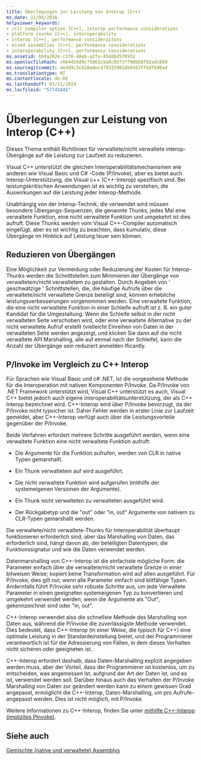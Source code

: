 ```yaml
---
title: Überlegungen zur Leistung von Interop (C++)
ms.date: 11/04/2016
helpviewer_keywords:
- /clr compiler option [C++], interop performance considerations
- platform invoke [C++], interoperability
- interop [C++], performance consideraitons
- mixed assemblies [C++], performance considerations
- interoperability [C++], performance considerations
ms.assetid: bb9a282e-c3f8-40eb-a2fa-45d80d578932
ms.openlocfilehash: c6b4456d9c75061c9a8c93f37f98b58f92adc899
ms.sourcegitcommit: dedd4c3cb28adec3793329018b9163ffddf890a4
ms.translationtype: MT
ms.contentlocale: de-DE
ms.lasthandoff: 03/11/2019
ms.locfileid: "57741845"
---
```

# <a name="performance-considerations-for-interop-c"></a>Überlegungen zur Leistung von Interop (C++)

Dieses Thema enthält Richtlinien für verwaltete/nicht verwaltete interop-Übergänge auf die Leistung zur Laufzeit zu reduzieren.

Visual C++ unterstützt die gleichen Interoperabilitätsmechanismen wie anderen wie Visual Basic und C# -Code (P/Invoke), aber es bietet auch Interop-Unterstützung, die Visual c++ (C++-Interop) spezifisch sind. Bei leistungskritischen Anwendungen ist es wichtig zu verstehen, die Auswirkungen auf die Leistung jeder Interop-Methode.

Unabhängig von der Interop-Technik, die verwendet wird müssen besondere Übergangs-Sequenzen, die genannte Thunks, jedes Mal eine verwaltete Funktion, eine nicht verwaltete Funktion und umgekehrt ist dies aufruft. Diese Thunks werden vom Visual C++-Compiler automatisch eingefügt, aber es ist wichtig zu beachten, dass kumulativ, diese Übergänge im Hinblick auf Leistung teuer sein können.

## <a name="reducing-transitions"></a>Reduzieren von Übergängen

Eine Möglichkeit zur Vermeidung oder Reduzierung der Kosten für Interop-Thunks werden die Schnittstellen zum Minimieren der Übergänge von verwaltetem/nicht verwaltetem zu gestalten. Durch Angeben von ' geschwätzige ' Schnittstellen, die, die häufige Aufrufe über die verwaltete/nicht verwaltete Grenze beteiligt sind, können erhebliche leistungsverbesserungen vorgenommen werden. Eine verwaltete Funktion, die eine nicht verwaltete Funktion in einer Schleife aufruft ist z. B. ein guter Kandidat für die Umgestaltung. Wenn die Schleife selbst in der nicht verwalteten Seite verschoben wird, oder eine verwaltete Alternative zu der nicht verwaltete Aufruf erstellt (vielleicht Einreihen von Daten in der verwalteten Seite werden angezeigt, und klicken Sie dann auf die nicht verwaltete API Marshalling, alle auf einmal nach der Schleife), kann die Anzahl der Übergänge sein reduziert anmelden Ificantly.

## <a name="pinvoke-vs-c-interop"></a>P/Invoke im Vergleich zu C++ Interop

Für Sprachen wie Visual Basic und c# .NET, ist die vorgesehene Methode für die Interoperation mit nativen Komponenten P/Invoke. Da P/Invoke von .NET Framework unterstützt wird, Visual C++ unterstützt es auch, Visual C++ bietet jedoch auch eigene interoperabilitätsunterstützung, der als C++ Interop bezeichnet wird. C++-Interop wird über P/Invoke bevorzugt, da der P/Invoke nicht typsicher ist. Daher Fehler werden in erster Linie zur Laufzeit gemeldet, aber C++-Interop verfügt auch über die Leistungsvorteile gegenüber der P/Invoke.

Beide Verfahren erfordert mehrere Schritte ausgeführt werden, wenn eine verwaltete Funktion eine nicht verwaltete Funktion aufruft:

- Die Argumente für die Funktion aufrufen, werden von CLR in native Typen gemarshallt.

- Ein Thunk verwaltetem auf wird ausgeführt.

- Die nicht verwaltete Funktion wird aufgerufen (mithilfe der systemeigenen Versionen der Argumente).

- Ein Thunk nicht verwalteten zu verwalteten ausgeführt wird.

- Der Rückgabetyp und die "out" oder "in, out" Argumente von nativem zu CLR-Typen gemarshallt werden.

Die verwaltete/nicht verwaltete-Thunks für Interoperabilität überhaupt funktionieren erforderlich sind, aber das Marshalling von Daten, das erforderlich sind, hängt davon ab, der beteiligten Datentypen, die Funktionssignatur und wie die Daten verwendet werden.

Datenmarshalling von C++-Interop ist die einfachste mögliche Form: die Parameter einfach über die verwaltete/nicht verwaltete Grenze in einer bitweisen Weise; kopiert keine Transformation wird auf allen ausgeführt. Für P/Invoke, dies gilt nur, wenn alle Parameter einfach sind blitfähige Typen. Andernfalls führt P/Invoke sehr robuste Schritte aus, um jede Verwaltete Parameter in einen geeigneten systemeigenen Typ zu konvertieren und umgekehrt verwendet werden, wenn die Argumente als "Out", gekennzeichnet sind oder "in, out".

C++-Interop verwendet also die schnellste Methode des Marshalling von Daten aus, während die P/Invoke die zuverlässigste Methode verwendet. Dies bedeutet, dass C++-Interop (in einer Weise, die typisch für C++) eine optimale Leistung in der Standardeinstellung bietet, und der Programmierer verantwortlich ist für die Adressierung von Fällen, in dem dieses Verhalten nicht sicheren oder geeigneten ist.

C++-Interop erfordert deshalb, dass Daten-Marshalling explizit angegeben werden muss, aber der Vorteil, dass der Programmierer ist kostenlos, um zu entscheiden, was angemessen ist, aufgrund der Art der Daten ist, und es ist, verwendet werden soll. Darüber hinaus auch das Verhalten der P/Invoke Marshalling von Daten zur geändert werden kann zu einem gewissen Grad angepasst, ermöglicht die C++-Interop, Daten-Marshalling, um pro Aufrufe-angepasst werden. Dies ist nicht möglich, mit P/Invoke.

Weitere Informationen zu C++-Interop, finden Sie unter [mithilfe C++-Interop (implizites PInvoke)](../dotnet/using-cpp-interop-implicit-pinvoke.md).

## <a name="see-also"></a>Siehe auch

[Gemischte (native und verwaltete) Assemblys](../dotnet/mixed-native-and-managed-assemblies.md)
